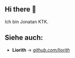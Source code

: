 ## Hi there 👋

Ich bin Jonatan KTK.

## Siehe auch:

- **Liorith**
    -> *[github.com/liorith](github.com/liorith)*

<!--
**jonatanktk/jonatanktk** is a ✨ _special_ ✨ repository because its `README.md` (this file) appears on your GitHub profile.

Here are some ideas to get you started:

- 🔭 I’m currently working on ...
- 🌱 I’m currently learning ...
- 👯 I’m looking to collaborate on ...
- 🤔 I’m looking for help with ...
- 💬 Ask me about ...
- 📫 How to reach me: ...
- 😄 Pronouns: ...
- ⚡ Fun fact: ...
-->
